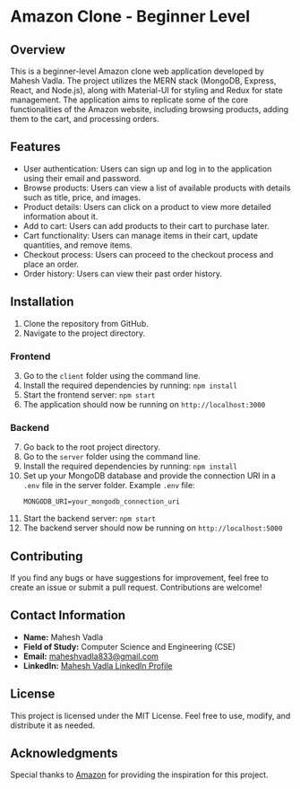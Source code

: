 # Amazon Clone - Beginner Level

## Overview
This is a beginner-level Amazon clone web application developed by Mahesh Vadla. The project utilizes the MERN stack (MongoDB, Express, React, and Node.js), along with Material-UI for styling and Redux for state management. The application aims to replicate some of the core functionalities of the Amazon website, including browsing products, adding them to the cart, and processing orders.

## Features
- User authentication: Users can sign up and log in to the application using their email and password.
- Browse products: Users can view a list of available products with details such as title, price, and images.
- Product details: Users can click on a product to view more detailed information about it.
- Add to cart: Users can add products to their cart to purchase later.
- Cart functionality: Users can manage items in their cart, update quantities, and remove items.
- Checkout process: Users can proceed to the checkout process and place an order.
- Order history: Users can view their past order history.

## Installation
1. Clone the repository from GitHub.
2. Navigate to the project directory.

### Frontend
3. Go to the `client` folder using the command line.
4. Install the required dependencies by running: `npm install`
5. Start the frontend server: `npm start`
6. The application should now be running on `http://localhost:3000`

### Backend
7. Go back to the root project directory.
8. Go to the `server` folder using the command line.
9. Install the required dependencies by running: `npm install`
10. Set up your MongoDB database and provide the connection URI in a `.env` file in the server folder.
    Example `.env` file:
    ```
    MONGODB_URI=your_mongodb_connection_uri
    ```
11. Start the backend server: `npm start`
12. The backend server should now be running on `http://localhost:5000`

## Contributing
If you find any bugs or have suggestions for improvement, feel free to create an issue or submit a pull request. Contributions are welcome!

## Contact Information
- **Name:** Mahesh Vadla
- **Field of Study:** Computer Science and Engineering (CSE)
- **Email:** maheshvadla833@gmail.com
- **LinkedIn:** [Mahesh Vadla LinkedIn Profile](https://www.linkedin.com/in/mahesh-vadla-432579246/)

## License
This project is licensed under the MIT License. Feel free to use, modify, and distribute it as needed.

## Acknowledgments
Special thanks to [Amazon](https://www.amazon.com/) for providing the inspiration for this project.
